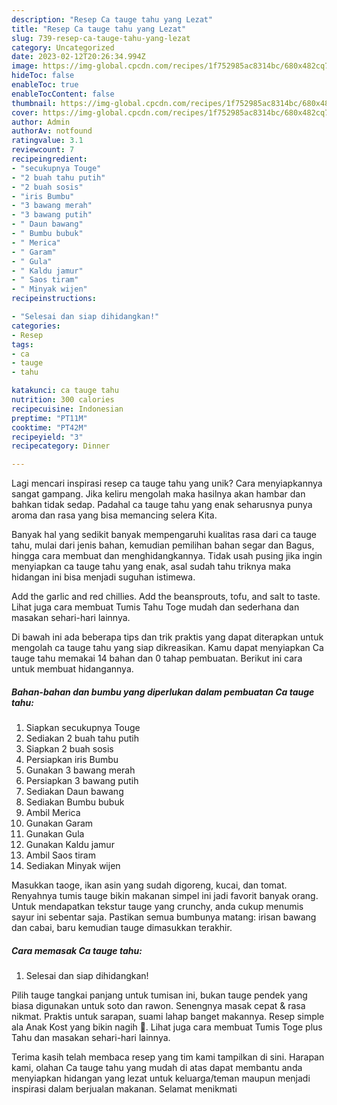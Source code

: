 ```yaml
---
description: "Resep Ca tauge tahu yang Lezat"
title: "Resep Ca tauge tahu yang Lezat"
slug: 739-resep-ca-tauge-tahu-yang-lezat
category: Uncategorized
date: 2023-02-12T20:26:34.994Z
image: https://img-global.cpcdn.com/recipes/1f752985ac8314bc/680x482cq70/ca-tauge-tahu-foto-resep-utama.jpg
hideToc: false
enableToc: true
enableTocContent: false
thumbnail: https://img-global.cpcdn.com/recipes/1f752985ac8314bc/680x482cq70/ca-tauge-tahu-foto-resep-utama.jpg
cover: https://img-global.cpcdn.com/recipes/1f752985ac8314bc/680x482cq70/ca-tauge-tahu-foto-resep-utama.jpg
author: Admin
authorAv: notfound
ratingvalue: 3.1
reviewcount: 7
recipeingredient:
- "secukupnya Touge"
- "2 buah tahu putih"
- "2 buah sosis"
- "iris Bumbu"
- "3 bawang merah"
- "3 bawang putih"
- " Daun bawang"
- " Bumbu bubuk"
- " Merica"
- " Garam"
- " Gula"
- " Kaldu jamur"
- " Saos tiram"
- " Minyak wijen"
recipeinstructions:

- "Selesai dan siap dihidangkan!"
categories:
- Resep
tags:
- ca
- tauge
- tahu

katakunci: ca tauge tahu 
nutrition: 300 calories
recipecuisine: Indonesian
preptime: "PT11M"
cooktime: "PT42M"
recipeyield: "3"
recipecategory: Dinner

---
```





Lagi mencari inspirasi resep ca tauge tahu yang unik? Cara menyiapkannya sangat gampang. Jika keliru mengolah maka hasilnya akan hambar dan bahkan tidak sedap. Padahal ca tauge tahu yang enak seharusnya punya aroma dan rasa yang bisa memancing selera Kita.





Banyak hal yang sedikit banyak mempengaruhi kualitas rasa dari ca tauge tahu, mulai dari jenis bahan, kemudian pemilihan bahan segar dan Bagus, hingga cara membuat dan menghidangkannya. Tidak usah pusing jika ingin menyiapkan ca tauge tahu yang enak,      asal sudah tahu triknya maka hidangan ini bisa menjadi suguhan istimewa.














Add the garlic and red chillies. Add the beansprouts, tofu, and salt to taste. Lihat juga cara membuat Tumis Tahu Toge mudah dan sederhana dan masakan sehari-hari lainnya.






Di bawah ini ada beberapa tips dan trik praktis yang dapat diterapkan untuk mengolah ca tauge tahu yang siap dikreasikan. Kamu dapat menyiapkan Ca tauge tahu memakai 14 bahan dan 0 tahap pembuatan. Berikut ini cara untuk membuat hidangannya.

<!--inarticleads1-->

##### Bahan-bahan dan bumbu yang diperlukan dalam pembuatan Ca tauge tahu:

1. Siapkan secukupnya Touge
1. Sediakan 2 buah tahu putih
1. Siapkan 2 buah sosis
1. Persiapkan iris Bumbu
1. Gunakan 3 bawang merah
1. Persiapkan 3 bawang putih
1. Sediakan  Daun bawang
1. Sediakan  Bumbu bubuk
1. Ambil  Merica
1. Gunakan  Garam
1. Gunakan  Gula
1. Gunakan  Kaldu jamur
1. Ambil  Saos tiram
1. Sediakan  Minyak wijen


Masukkan taoge, ikan asin yang sudah digoreng, kucai, dan tomat. Renyahnya tumis tauge bikin makanan simpel ini jadi favorit banyak orang. Untuk mendapatkan tekstur tauge yang crunchy, anda cukup menumis sayur ini sebentar saja. Pastikan semua bumbunya matang: irisan bawang dan cabai, baru kemudian tauge dimasukkan terakhir. 

<!--inarticleads2-->

##### Cara memasak Ca tauge tahu:


1. Selesai dan siap dihidangkan!

Pilih tauge tangkai panjang untuk tumisan ini, bukan tauge pendek yang biasa digunakan untuk soto dan rawon. Senengnya masak cepat &amp; rasa nikmat. Praktis untuk sarapan, suami lahap banget makannya. Resep simple ala Anak Kost yang bikin nagih 🩶. Lihat juga cara membuat Tumis Toge plus Tahu dan masakan sehari-hari lainnya. 

Terima kasih telah membaca resep yang tim kami tampilkan di sini. Harapan kami, olahan Ca tauge tahu yang mudah di atas dapat membantu anda menyiapkan hidangan yang lezat untuk keluarga/teman maupun menjadi inspirasi dalam berjualan makanan. Selamat menikmati
